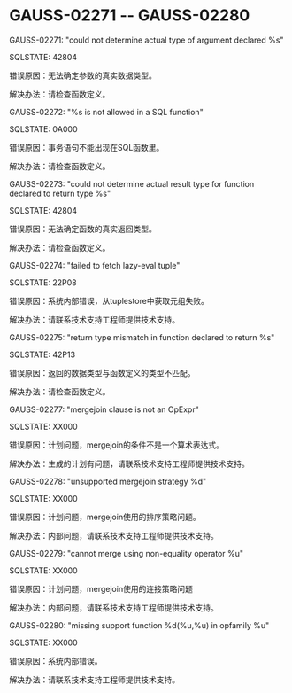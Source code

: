 # GAUSS-02271 -- GAUSS-02280

GAUSS-02271: "could not determine actual type of argument declared %s"

SQLSTATE: 42804

错误原因：无法确定参数的真实数据类型。

解决办法：请检查函数定义。

GAUSS-02272: "%s is not allowed in a SQL function"

SQLSTATE: 0A000

错误原因：事务语句不能出现在SQL函数里。

解决办法：请检查函数定义。

GAUSS-02273: "could not determine actual result type for function declared to return type %s"

SQLSTATE: 42804

错误原因：无法确定函数的真实返回类型。

解决办法：请检查函数定义。

GAUSS-02274: "failed to fetch lazy-eval tuple"

SQLSTATE: 22P08

错误原因：系统内部错误，从tuplestore中获取元组失败。

解决办法：请联系技术支持工程师提供技术支持。

GAUSS-02275: "return type mismatch in function declared to return %s"

SQLSTATE: 42P13

错误原因：返回的数据类型与函数定义的类型不匹配。

解决办法：请检查函数定义。

GAUSS-02277: "mergejoin clause is not an OpExpr"

SQLSTATE: XX000

错误原因：计划问题，mergejoin的条件不是一个算术表达式。

解决办法：生成的计划有问题，请联系技术支持工程师提供技术支持。

GAUSS-02278: "unsupported mergejoin strategy %d"

SQLSTATE: XX000

错误原因：计划问题，mergejoin使用的排序策略问题。

解决办法：内部问题，请联系技术支持工程师提供技术支持。

GAUSS-02279: "cannot merge using non-equality operator %u"

SQLSTATE: XX000

错误原因：计划问题，mergejoin使用的连接策略问题

解决办法：内部问题，请联系技术支持工程师提供技术支持。

GAUSS-02280: "missing support function %d\(%u,%u\) in opfamily %u"

SQLSTATE: XX000

错误原因：系统内部错误。

解决办法：请联系技术支持工程师提供技术支持。
